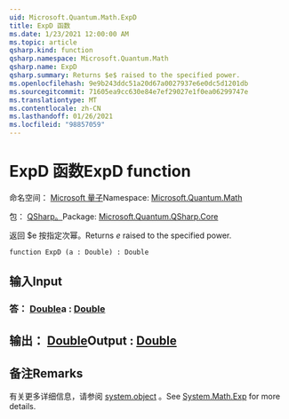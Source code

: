 ```yaml
---
uid: Microsoft.Quantum.Math.ExpD
title: ExpD 函数
ms.date: 1/23/2021 12:00:00 AM
ms.topic: article
qsharp.kind: function
qsharp.namespace: Microsoft.Quantum.Math
qsharp.name: ExpD
qsharp.summary: Returns $e$ raised to the specified power.
ms.openlocfilehash: 9e9b243ddc51a20d67a0027937e6e0dc5d1201db
ms.sourcegitcommit: 71605ea9cc630e84e7ef29027e1f0ea06299747e
ms.translationtype: MT
ms.contentlocale: zh-CN
ms.lasthandoff: 01/26/2021
ms.locfileid: "98857059"
---
```

# <a name="expd-function"></a><span data-ttu-id="a4271-102">ExpD 函数</span><span class="sxs-lookup"><span data-stu-id="a4271-102">ExpD function</span></span>

<span data-ttu-id="a4271-103">命名空间： [Microsoft 量子](xref:Microsoft.Quantum.Math)</span><span class="sxs-lookup"><span data-stu-id="a4271-103">Namespace: [Microsoft.Quantum.Math](xref:Microsoft.Quantum.Math)</span></span>

<span data-ttu-id="a4271-104">包： [QSharp。](https://nuget.org/packages/Microsoft.Quantum.QSharp.Core)</span><span class="sxs-lookup"><span data-stu-id="a4271-104">Package: [Microsoft.Quantum.QSharp.Core](https://nuget.org/packages/Microsoft.Quantum.QSharp.Core)</span></span>


<span data-ttu-id="a4271-105">返回 $e 按指定次幂。</span><span class="sxs-lookup"><span data-stu-id="a4271-105">Returns $e$ raised to the specified power.</span></span>

```qsharp
function ExpD (a : Double) : Double
```


## <a name="input"></a><span data-ttu-id="a4271-106">输入</span><span class="sxs-lookup"><span data-stu-id="a4271-106">Input</span></span>

### <a name="a--double"></a><span data-ttu-id="a4271-107">答： [Double](xref:microsoft.quantum.lang-ref.double)</span><span class="sxs-lookup"><span data-stu-id="a4271-107">a : [Double](xref:microsoft.quantum.lang-ref.double)</span></span>





## <a name="output--double"></a><span data-ttu-id="a4271-108">输出： [Double](xref:microsoft.quantum.lang-ref.double)</span><span class="sxs-lookup"><span data-stu-id="a4271-108">Output : [Double](xref:microsoft.quantum.lang-ref.double)</span></span>



## <a name="remarks"></a><span data-ttu-id="a4271-109">备注</span><span class="sxs-lookup"><span data-stu-id="a4271-109">Remarks</span></span>

<span data-ttu-id="a4271-110">有关更多详细信息，请参阅 [system.object](https://docs.microsoft.com/dotnet/api/system.math.exp) 。</span><span class="sxs-lookup"><span data-stu-id="a4271-110">See [System.Math.Exp](https://docs.microsoft.com/dotnet/api/system.math.exp) for more details.</span></span>